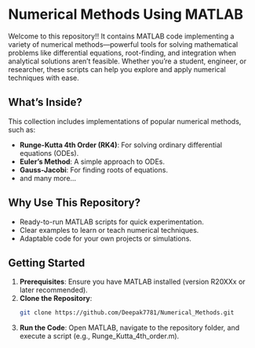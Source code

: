 # Numerical Methods Using MATLAB

Welcome to this repository!! It contains MATLAB code implementing a variety of numerical methods—powerful tools for solving mathematical problems like differential equations, root-finding, and integration when analytical solutions aren’t feasible. Whether you’re a student, engineer, or researcher, these scripts can help you explore and apply numerical techniques with ease.

## What’s Inside?
This collection includes implementations of popular numerical methods, such as:
- **Runge-Kutta 4th Order (RK4)**: For solving ordinary differential equations (ODEs).
- **Euler’s Method**: A simple approach to ODEs.
- **Gauss-Jacobi**: For finding roots of equations.
- and many more...

## Why Use This Repository?
- Ready-to-run MATLAB scripts for quick experimentation.
- Clear examples to learn or teach numerical techniques.
- Adaptable code for your own projects or simulations.

## Getting Started
1. **Prerequisites**: Ensure you have MATLAB installed (version R20XXx or later recommended).
2. **Clone the Repository**:
   ```bash
   git clone https://github.com/Deepak7781/Numerical_Methods.git
3. **Run the Code**: Open MATLAB, navigate to the repository folder, and execute a script (e.g., Runge_Kutta_4th_order.m).
